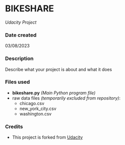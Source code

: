 # BIKESHARE
_Udacity Project_

### Date created
03/08/2023

### Description
Describe what your project is about and what it does

### Files used
* **bikeshare.py** _(Main Python program file)_
* raw data files _(temporarily excluded from repository)_:
  * chicago.csv
  * new_york_city.csv
  * washington.csv

### Credits
* This project is forked from [Udacity](https://github.com/udacity/pdsnd_github)
